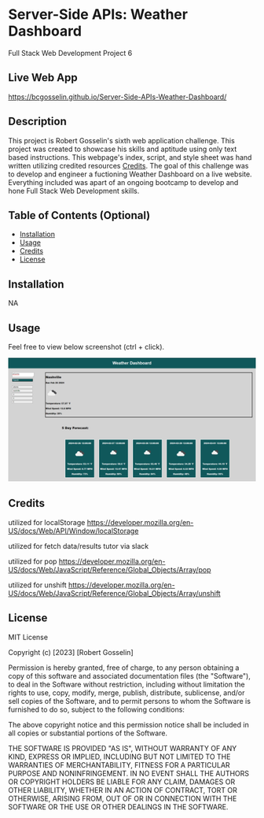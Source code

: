 # Server-Side APIs: Weather Dashboard

Full Stack Web Development Project 6

## Live Web App
https://bcgosselin.github.io/Server-Side-APIs-Weather-Dashboard/

## Description

This project is Robert Gosselin's sixth web application challenge. This project was created to showcase his skills and aptitude using only text based instructions. This webpage's index, script, and style sheet was hand written utilizing credited resources [Credits](#credits). The goal of this challenge was to develop and engineer a fuctioning Weather Dashboard on a live website. Everything included was apart of an ongoing bootcamp to develop and hone Full Stack Web Development skills.

## Table of Contents (Optional)

- [Installation](#installation)
- [Usage](#usage)
- [Credits](#credits)
- [License](#license)

## Installation

NA

## Usage

Feel free to view below screenshot (ctrl + click).

![alt text](assets/images/screenshot.png)

## Credits
utilized for localStorage
    https://developer.mozilla.org/en-US/docs/Web/API/Window/localStorage

utilized for fetch data/results
    tutor via slack

utilized for pop
    https://developer.mozilla.org/en-US/docs/Web/JavaScript/Reference/Global_Objects/Array/pop

utilized for unshift
    https://developer.mozilla.org/en-US/docs/Web/JavaScript/Reference/Global_Objects/Array/unshift

## License

MIT License

Copyright (c) [2023] [Robert Gosselin]

Permission is hereby granted, free of charge, to any person obtaining a copy
of this software and associated documentation files (the "Software"), to deal
in the Software without restriction, including without limitation the rights
to use, copy, modify, merge, publish, distribute, sublicense, and/or sell
copies of the Software, and to permit persons to whom the Software is
furnished to do so, subject to the following conditions:

The above copyright notice and this permission notice shall be included in all
copies or substantial portions of the Software.

THE SOFTWARE IS PROVIDED "AS IS", WITHOUT WARRANTY OF ANY KIND, EXPRESS OR
IMPLIED, INCLUDING BUT NOT LIMITED TO THE WARRANTIES OF MERCHANTABILITY,
FITNESS FOR A PARTICULAR PURPOSE AND NONINFRINGEMENT. IN NO EVENT SHALL THE
AUTHORS OR COPYRIGHT HOLDERS BE LIABLE FOR ANY CLAIM, DAMAGES OR OTHER
LIABILITY, WHETHER IN AN ACTION OF CONTRACT, TORT OR OTHERWISE, ARISING FROM,
OUT OF OR IN CONNECTION WITH THE SOFTWARE OR THE USE OR OTHER DEALINGS IN THE
SOFTWARE.
